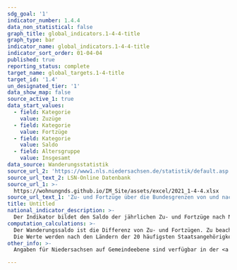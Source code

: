 ```yaml
---
sdg_goal: '1'
indicator_number: 1.4.4
data_non_statistical: false
graph_title: global_indicators.1-4-4-title
graph_type: bar
indicator_name: global_indicators.1-4-4-title
indicator_sort_order: 01-04-04
published: true
reporting_status: complete
target_name: global_targets.1-4-title
target_id: '1.4'
un_designated_tier: '1'
data_show_map: false
source_active_1: true
data_start_values:
  - field: Kategorie
    value: Zuzüge
  - field: Kategorie
    value: Fortzüge
  - field: Kategorie
    value: Saldo
  - field: Altersgruppe
    value: Insgesamt
data_source: Wanderungsstatistik
source_url_2: 'https://www1.nls.niedersachsen.de/statistik/default.asp'
source_url_text_2: LSN-Online Datenbank
source_url_1: >-
  https://wohnungnds.github.io/IM_Site/assets/excel/2021_1-4-4.xlsx
source_url_text_1: 'Zu- und Fortzüge über die Bundesgrenzen von und nach Niedersachsen nach Altersgruppen'
title: Untitled
national_indicator_description: >-
  Der Indikator bildet den Saldo der jährlichen Zu- und Fortzüge nach Niedersachsen aus dem Ausland bzw. von Niedersachsen in das Ausland (=über die Bundesgrenzen) sowie den Wanderungssaldo nach Altersgruppen ab.
computation_calculations: >-
  Der Wanderungssaldo ist die Differenz von Zu- und Fortzügen. Zu beachten ist, dass auch bei einem relativ geringen Saldo große Brutto-Wanderungsströme in beide Richtungen, die sich im Saldo ausgleichen, vorliegen können. Der Indikator sollte daher im Zusammenhang mit den Indikatoren 1.4.1 und 1.4.2 betrachtet werden. Daten über Zu- und Fortzüge bilden die grenzüberschreitenden Wanderungsströme zwischen Niedersachsen und dem Ausland nach demographischen Merkmalen ab. Die Kennzahl gibt Hinweise darauf, wie stark der demographische Wandel durch das Wanderungsgeschehen mit dem Ausland beeinflusst wird und ist insgesamt ein Indikator für die Attraktivität des Landes. Die Daten liegen nicht differenziert nach Zuwanderungsgeschichte, sondern nur nach Staatsangehörigkeit vor. Die Daten basieren auf Angaben der Meldebehörden. Vor allem in den Jahren 2008 und 2009 ist die Aussagekraft der Zahlen allerdings beeinträchtigt: Die den Fortzügen dieser Jahre ins Ausland zugrunde liegenden Angaben der Meldebehörden enthalten Melderegisterbereinigungen, die infolge der Einführung der persönlichen Steueridentifikationsnummer durchgeführt worden sind. Das Ergebnis der Bereinigungen sind auch noch im Jahr 2009 nachgeholte Buchungen „Fortzug in das Ausland“, die in die Zählung der Fortzüge eingegangen sind. Dies schlägt sich auf den Wanderungssaldo dieser Jahre nieder.
  Die Werte werden nach den Ländern der 20 häufigsten Staatsangehörigkeiten der Ausländerinnen und Ausländer in Niedersachsen ausgewiesen"
other_info: >-
  Angaben für Niedersachsen auf Gemeindeebene sind verfügbar in der <a href="https://www1.nls.niedersachsen.de/statistik/default.asp" target="_blank">LSN-Online Datenbank</a> (Statistische Erhebung > 120 Wanderungsstatistik) sowie bundesweit in der Regionaldatenbank Deutschland. Methodische Erläuterungen finden sich fortlaufend in dem jährlich erscheinenden <a href="https://www.statistik.niedersachsen.de/startseite/veroffentlichungen/statistische_berichte/statistische-berichte-niedersachsen-87713.html" target="_blank">Statistischen Bericht Niedersachsen</a> A III 1, Wanderungen.

---
```

